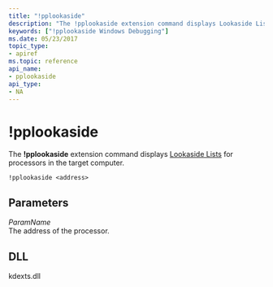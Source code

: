 ```yaml
---
title: "!pplookaside"
description: "The !pplookaside extension command displays Lookaside Lists for processors in the target computer."
keywords: ["!pplookaside Windows Debugging"]
ms.date: 05/23/2017
topic_type:
- apiref
ms.topic: reference
api_name:
- pplookaside
api_type:
- NA
---
```


# !pplookaside

The **!pplookaside** extension command displays [Lookaside Lists](../kernel/using-lookaside-lists.md) for processors in the target computer.

```dbgcmd
!pplookaside <address>
```

## Parameters

<span id="ParamName"></span><span id="paramname"></span><span id="PARAMNAME"></span>*ParamName*  
The address of the processor.

## DLL

kdexts.dll

